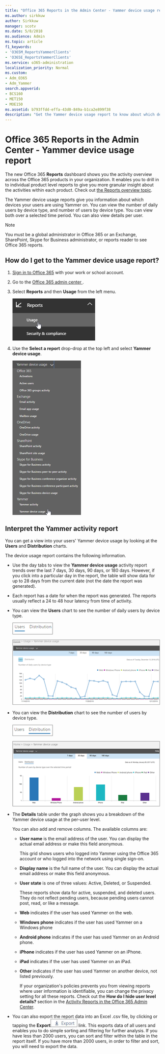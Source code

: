 ```yaml
---
title: "Office 365 Reports in the Admin Center - Yammer device usage report"
ms.author: sirkkuw
author: Sirkkuw
manager: scotv
ms.date: 5/8/2018
ms.audience: Admin
ms.topic: article
f1_keywords:
- 'O365M_ReportsYammerClients'
- 'O365E_ReportsYammerClients'
ms.service: o365-administration
localization_priority: Normal
ms.custom:
- Adm_O365
- Adm_Yammer
search.appverid:
- BCS160
- MET150
- MOE150
ms.assetid: b793ffdd-effa-43d0-849a-b1ca2e899f38
description: "Get the Yammer device usage report to know about which devices your users are using Yammer on. "
---
```


# Office 365 Reports in the Admin Center - Yammer device usage report

The new Office 365 **Reports** dashboard shows you the activity overview across the Office 365 products in your organization. It enables you to drill in to individual product level reports to give you more granular insight about the activities within each product. Check out [the Reports overview topic](activity-reports.md).
  
The Yammer device usage reports give you information about which devices your users are using Yammer on. You can view the number of daily users by device type, and number of users by device type. You can view both over a selected time period. You can also view details per user.
  
> [!NOTE]
> You must be a global administrator in Office 365 or an Exchange, SharePoint, Skype for Business administrator, or reports reader to see Office 365 reports. 
  
## How do I get to the Yammer device usage report?

1. [Sign in to Office 365](where-to-sign-in.md) with your work or school account. 
    
2. Go to the [ Office 365 admin center ](../admin-overview/about-the-admin-center.md).
    
3. Select **Reports** and then **Usage** from the left menu. 
    
    ![On the admin page choose Reports and then usage from the left navigation](../media/e07a631e-3e05-4f17-affd-db5b7cb0bae2.png)
  
4. Use the **Select a report** drop-drop at the top left and select **Yammer device usage**.
    
    ![Select Yammer device usage from the Select a report drop-down](../media/4ce58c73-ac60-4036-862d-9cc3665245f0.png)
  
## Interpret the Yammer activity report

You can get a view into your users' Yammer device usage by looking at the **Users** and **Distribution** charts. 
  
The device usage report contains the following information.
  
- Use the day tabs to view the **Yammer device usage** activity report trends over the last 7 days, 30 days, 90 days, or 180 days. However, if you click into a particular day in the report, the table will show data for up to 28 days from the current date (not the date the report was generated). 
    
- Each report has a date for when the report was generated. The reports usually reflect a 24 to 48 hour latency from time of activity.
    
- You can view the **Users** chart to see the number of daily users by device type. 
    
    ![Screenshot of the Users view in the Yammer device usage chart](../media/ecfba1ec-fbea-4491-88da-1fb19b4d5629.png)
  
    ![Screenshot of the Yammer device usage report showing the Users view](../media/f396865a-ad6e-4f8b-a145-cc3865b352f4.png)
  
- You can view the **Distribution** chart to see the number of users by device type. 
    
    ![Screenshot of the Distribution view in the Yammer device usage report](../media/7a0b152e-2d2b-4d23-8dc2-046be53b724f.png)
  
    ![Screenshot of the Yammer device usage report showing the distribution view](../media/780c351d-7a1d-451d-8c16-4c454ef58aa8.png)
  
- The **Details** table under the graph shows you a breakdown of the Yammer device usage at the per-user level. 
    
    You can also add and remove columns. The available columns are:
    
  - **User name** is the email address of the user. You can display the actual email address or make this field anonymous. 
    
    This grid shows users who logged into Yammer using the Office 365 account or who logged into the network using single sign-on.
    
  - **Display name** is the full name of the user. You can display the actual email address or make this field anonymous. 
    
  - **User state** is one of three values: Active, Deleted, or Suspended. 
    
    These reports show data for active, suspended, and deleted users. They do not reflect pending users, because pending users cannot post, read, or like a message.
    
  - **Web** indicates if the user has used Yammer on the web. 
    
  - **Windows phone** indicates if the user has used Yammer on a Windows phone 
    
  - **Android phone** indicates if the user has used Yammer on an Android phone. 
    
  - **iPhone** indicates if the user has used Yammer on an iPhone. 
    
  - **iPad** indicates if the user has used Yammer on an iPad. 
    
  - **Other** indicates if the user has used Yammer on another device, not listed previously. 
    
    If your organization's policies prevents you from viewing reports where user information is identifiable, you can change the privacy setting for all these reports. Check out the **How do I hide user level details?** section in the [Activity Reports in the Office 365 Admin Center](activity-reports.md).
    
- You can also export the report data into an Excel .csv file, by clicking or tapping the **Export**![Office 365 reports - export your data to an Excel file](../media/816a224b-6ca7-4967-a135-4f6427f64dc8.JPG) link. This exports data of all users and enables you to do simple sorting and filtering for further analysis. If you have less than 2000 users, you can sort and filter within the table in the report itself. If you have more than 2000 users, in order to filter and sort, you will need to export the data. 
    

